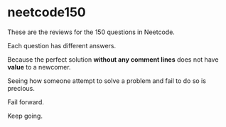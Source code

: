 # neetcode150

These are the reviews for the 150 questions in Neetcode.

Each question has different answers.

Because the perfect solution **without any comment lines** does not have **value** to a newcomer.

Seeing how someone attempt to solve a problem and fail to do so is precious.

Fail forward.

Keep going.